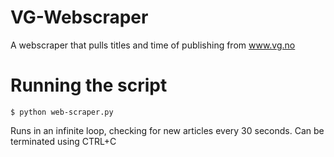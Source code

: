 # VG-Webscraper
A webscraper that pulls titles and time of publishing from www.vg.no

# Running the script
    $ python web-scraper.py

Runs in an infinite loop, checking for new articles every 30 seconds.
Can be terminated using CTRL+C




